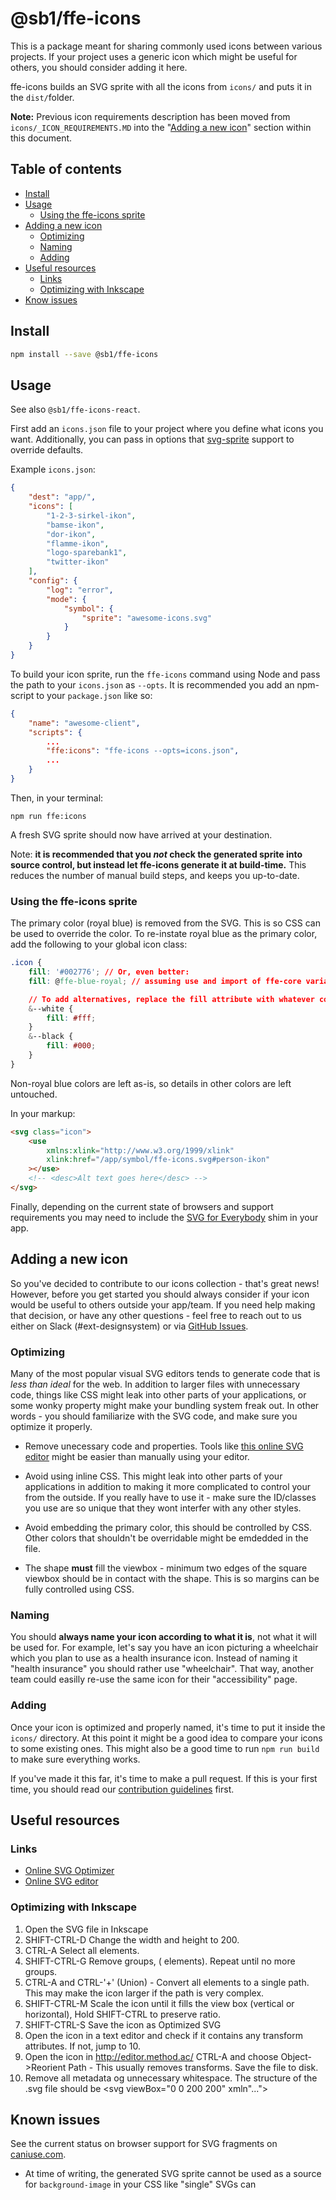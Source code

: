 # @sb1/ffe-icons

This is a package meant for sharing commonly used icons between various projects. If your project uses a generic icon which might be useful for others, you should consider adding it here.

ffe-icons builds an SVG sprite with all the icons from `icons/` and puts it in the `dist/`folder.

**Note:** Previous icon requirements description has been moved from `icons/_ICON_REQUIREMENTS.MD` into the "[Adding a new icon](#adding-a-new-icon)" section within this document.

## Table of contents

-   [Install](#install)
-   [Usage](#usage)
    -   [Using the ffe-icons sprite](#using-the-ffe-icons-sprite)
-   [Adding a new icon](#adding-a-new-icon)
    -   [Optimizing](#optimizing)
    -   [Naming](#naming)
    -   [Adding](#adding)
-   [Useful resources](#useful-resources)
    -   [Links](#links)
    -   [Optimizing with Inkscape](#optimizing-with-inkscape)
-   [Know issues](#known-issues)

## Install

```bash
npm install --save @sb1/ffe-icons
```

## Usage

See also `@sb1/ffe-icons-react`.

First add an `icons.json` file to your project where you define what icons you want. Additionally, you can
pass in options that [svg-sprite](https://github.com/jkphl/svg-sprite) support to override defaults.

Example `icons.json`:

```json
{
    "dest": "app/",
    "icons": [
        "1-2-3-sirkel-ikon",
        "bamse-ikon",
        "dor-ikon",
        "flamme-ikon",
        "logo-sparebank1",
        "twitter-ikon"
    ],
    "config": {
        "log": "error",
        "mode": {
            "symbol": {
                "sprite": "awesome-icons.svg"
            }
        }
    }
}
```

To build your icon sprite, run the `ffe-icons` command using Node and pass the path to your `icons.json` as `--opts`.
It is recommended you add an npm-script to your `package.json` like so:

```json
{
    "name": "awesome-client",
    "scripts": {
        ...
        "ffe:icons": "ffe-icons --opts=icons.json",
        ...
    }
}
```

Then, in your terminal:

`npm run ffe:icons`

A fresh SVG sprite should now have arrived at your destination.

Note: **it is recommended that you _not_ check the generated sprite into source control, but instead let ffe-icons
generate it at build-time.** This reduces the number of manual build steps, and keeps you up-to-date.

### Using the ffe-icons sprite

The primary color (royal blue) is removed from the SVG. This is so CSS can be used to override the color. To re-instate
royal blue as the primary color, add the following to your global icon class:

```css
.icon {
    fill: '#002776'; // Or, even better:
    fill: @ffe-blue-royal; // assuming use and import of ffe-core variables

    // To add alternatives, replace the fill attribute with whatever color you need
    &--white {
        fill: #fff;
    }
    &--black {
        fill: #000;
    }
}
```

Non-royal blue colors are left as-is, so details in other colors are left untouched.

In your markup:

```html
<svg class="icon">
    <use
        xmlns:xlink="http://www.w3.org/1999/xlink"
        xlink:href="/app/symbol/ffe-icons.svg#person-ikon"
    ></use>
    <!-- <desc>Alt text goes here</desc> -->
</svg>
```

Finally, depending on the current state of browsers and support requirements you may need to include the
[SVG for Everybody](https://github.com/jonathantneal/svg4everybody) shim in your app.

## Adding a new icon

So you've decided to contribute to our icons collection - that's great news! However, before you get started you should always consider if your icon would be useful to others outside your app/team. If you need help making that decision, or have any other questions - feel free to reach out to us either on Slack (#ext-designsystem) or via [GitHub Issues](https://github.com/SpareBank1/designsystem/issues).

### Optimizing

Many of the most popular visual SVG editors tends to generate code that is _less than ideal_ for the web. In addition to larger files with unnecessary code, things like CSS might leak into other parts of your applications, or some wonky property might make your bundling system freak out. In other words - you should familiarize with the SVG code, and make sure you optimize it properly.

-   Remove unecessary code and properties. Tools like [this online SVG editor](https://petercollingridge.appspot.com/svg-editor) might be easier than manually using your editor.

-   Avoid using inline CSS. This might leak into other parts of your applications in addition to making it more complicated to control your from the outside. If you really have to use it - make sure the ID/classes you use are so unique that they wont interfer with any other styles.

-   Avoid embedding the primary color, this should be controlled by CSS. Other colors that shouldn't be overridable might be emdedded in the file.

-   The shape **must** fill the viewbox - minimum two edges of the square viewbox should be in contact with the shape. This is so margins can be fully controlled using CSS.

### Naming

You should **always name your icon according to what it is**, not what it will be used for. For example, let's say you have an icon picturing a wheelchair which you plan to use as a health insurance icon. Instead of naming it "health insurance" you should rather use "wheelchair". That way, another team could easilly re-use the same icon for their "accessibility" page.

### Adding

Once your icon is optimized and properly named, it's time to put it inside the `icons/` directory. At this point it might be a good idea to compare your icons to some existing ones. This might also be a good time to run `npm run build` to make sure everything works.

If you've made it this far, it's time to make a pull request. If this is your first time, you should read our [contribution guidelines](https://github.com/SpareBank1/designsystem/blob/develop/CONTRIBUTING.md) first.

## Useful resources

### Links

-   [Online SVG Optimizer](https://petercollingridge.appspot.com/svg-editor)
-   [Online SVG editor](https://github.com/SVG-Edit/svgedit)

### Optimizing with Inkscape

1. Open the SVG file in Inkscape
2. SHIFT-CTRL-D Change the width and height to 200.
3. CTRL-A Select all elements.
4. SHIFT-CTRL-G Remove groups, (<g> elements). Repeat until no more groups.
5. CTRL-A and CTRL-'+' (Union) - Convert all elements to a single path. This may make the icon larger if the path is very complex.
6. SHIFT-CTRL-M Scale the icon until it fills the view box (vertical or horizontal), Hold SHIFT-CTRL to preserve ratio.
7. SHIFT-CTRL-S Save the icon as Optimized SVG
8. Open the icon in a text editor and check if it contains any transform attributes. If not, jump to 10.
9. Open the icon in http://editor.method.ac/ CTRL-A and choose Object->Reorient Path - This usually removes transforms. Save the file to disk.
10. Remove all metadata og unnecessary whitespace. The structure of the .svg file should be <svg viewBox="0 0 200 200" xmln"..."><path d="..."/></svg>

## Known issues

See the current status on browser support for SVG fragments on [caniuse.com](caniuse.com/svg-fragment).

-   At time of writing, the generated SVG sprite cannot be used as a source for `background-image` in your CSS like "single" SVGs can
